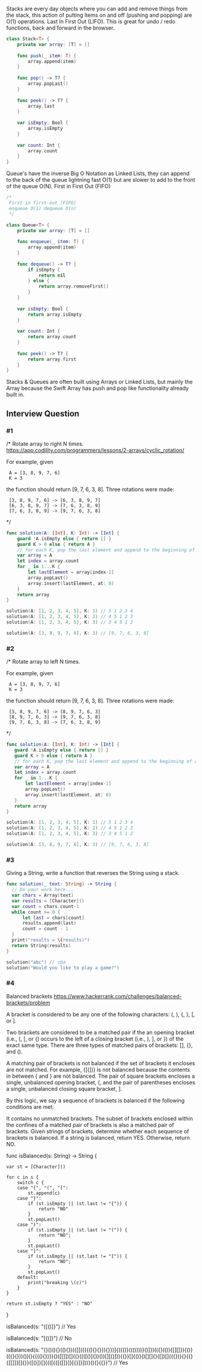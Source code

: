 Stacks are every day objects where you can add and remove things from the stack, this action of putting items on and off (pushing and popping) are O(1) operations. Last In First Out (LIFO). This is great for undo / redo functions, back and forward in the browser. 

```swift
class Stack<T> {
    private var array: [T] = []
    
    func push(_ item: T) {
        array.append(item)
    }
    
    func pop() -> T? {
        array.popLast()
    }
    
    func peek() -> T? {
        array.last
    }
    
    var isEmpty: Bool {
        array.isEmpty
    }
    
    var count: Int {
        array.count
    }
}
```

Queue's have the inverse Big O Notation as Linked Lists, they can append to the back of the queue lightning fast O(1) but are slower to add to the front of the queue O(N). First in First Out (FIFO)

```swift
/*
 First-in first-out (FIFO)
 enqueue O(1) dequeue O(n)
 */

class Queue<T> {
    private var array: [T] = []
    
    func enqueue(_ item: T) {
        array.append(item)
    }
    
    func dequeue() -> T? {
        if isEmpty {
            return nil
        } else {
            return array.removeFirst()
        }
    }
    
    var isEmpty: Bool {
        return array.isEmpty
    }
    
    var count: Int {
        return array.count
    }
    
    func peek() -> T? {
        return array.first
    }
}
```

Stacks & Queues are often built using Arrays or Linked Lists, but mainly the Array because the Swift Array has push and pop like functionality already built in.

## Interview Question
 ### #1
 /*
 Rotate array to right N times.
 https://app.codility.com/programmers/lessons/2-arrays/cyclic_rotation/
 
 For example, given

     A = [3, 8, 9, 7, 6]
     K = 3
 the function should return [9, 7, 6, 3, 8]. Three rotations were made:

     [3, 8, 9, 7, 6] -> [6, 3, 8, 9, 7]
     [6, 3, 8, 9, 7] -> [7, 6, 3, 8, 9]
     [7, 6, 3, 8, 9] -> [9, 7, 6, 3, 8]

 */
```swift
func solution(A: [Int], K: Int) -> [Int] {
    guard !A.isEmpty else { return [] }
    guard K > 0 else { return A }
    // for each K, pop the last element and append to the beginning of array
    var array = A
    let index = array.count
    for _ in 1...K {
        let lastElement = array[index-1]
        array.popLast()
        array.insert(lastElement, at: 0)
    }
    return array
}

solution(A: [1, 2, 3, 4, 5], K: 1) // 5 1 2 3 4
solution(A: [1, 2, 3, 4, 5], K: 2) // 4 5 1 2 3
solution(A: [1, 2, 3, 4, 5], K: 3) // 3 4 5 1 2

solution(A: [3, 8, 9, 7, 6], K: 3) // [9, 7, 6, 3, 8]
```
 ### #2
/*
 Rotate array to left N times.
 
 For example, given

     A = [3, 8, 9, 7, 6]
     K = 3
 the function should return [9, 7, 6, 3, 8]. Three rotations were made:

     [3, 8, 9, 7, 6] -> [8, 9, 7, 6, 3]
     [8, 9, 7, 6, 3] -> [9, 7, 6, 3, 8]
     [9, 7, 6, 3, 8] -> [7, 6, 3, 8, 9]
     
 */

 ```swift
func solution(A: [Int], K: Int) -> [Int] {
    guard !A.isEmpty else { return [] }
    guard K > 0 else { return A }
    // for each K, pop the last element and append to the beginning of array
    var array = A
    let index = array.count
    for _ in 1...K {
        let lastElement = array[index-1]
        array.popLast()
        array.insert(lastElement, at: 0)
    }
    return array
}

solution(A: [1, 2, 3, 4, 5], K: 1) // 5 1 2 3 4
solution(A: [1, 2, 3, 4, 5], K: 2) // 4 5 1 2 3
solution(A: [1, 2, 3, 4, 5], K: 3) // 3 4 5 1 2

solution(A: [3, 8, 9, 7, 6], K: 3) // [9, 7, 6, 3, 8]

```
 ### #3
  Giving a String, write a function that reverses the String using a stack.
  ```swift
func solution(_ text: String) -> String {
    // Do your work here...
    var chars = Array(text)
    var results = [Character]()
    var count = chars.count-1
    while count >= 0 {
        let last = chars[count]
        results.append(last)
        count = count - 1
    }
    print("results = \(results)")
    return String(results)
}

solution("abc") // cba
solution("Would you like to play a game?")

```
### #4
Balanced brackets
 https://www.hackerrank.com/challenges/balanced-brackets/problem
 
 A bracket is considered to be any one of the following characters: (, ), {, }, [, or ].

 Two brackets are considered to be a matched pair if the an opening bracket (i.e., (, [, or {) occurs to the left of a closing bracket (i.e., ), ], or }) of the exact same type. There are three types of matched pairs of brackets: [], {}, and ().

 A matching pair of brackets is not balanced if the set of brackets it encloses are not matched. For example, {[(])} is not balanced because the contents in between { and } are not balanced. The pair of square brackets encloses a single, unbalanced opening bracket, (, and the pair of parentheses encloses a single, unbalanced closing square bracket, ].

 By this logic, we say a sequence of brackets is balanced if the following conditions are met:

 It contains no unmatched brackets.
 The subset of brackets enclosed within the confines of a matched pair of brackets is also a matched pair of brackets.
 Given  strings of brackets, determine whether each sequence of brackets is balanced. If a string is balanced, return YES. Otherwise, return NO.

 
func isBalanced(s: String) -> String {

    var st = [Character]()
    
    for c in s {
        switch c {
        case "{", "(", "[":
            st.append(c)
        case "}":
            if (st.isEmpty || (st.last != "{")) {
                return "NO"
            }
            st.popLast()
        case ")":
            if (st.isEmpty || (st.last != "(")) {
                return "NO";
            }
            st.popLast()
        case "]":
            if (st.isEmpty || (st.last != "[")) {
                return "NO";
            }
            st.popLast()
        default:
            print("breaking \(c)")
        }
    }
    
    return st.isEmpty ? "YES" : "NO"
}

isBalanced(s: "{[()]}") // Yes

isBalanced(s: "[()]}") // No

isBalanced(s: "{}()(){}((){})({[[({({(){}{}}){}})]{({()}((())))}()]})(({}(()){[][]}){()}(({}{}))())()[](){{((){})}}()([[]])[][]()({}((([()]{})())[][[()]]())){{}}[]{()}()[][]{}([])[]{({})}{}{{}{[[]]}[]{}}{[()]}[]{(([{{[{[]}]}[{}]}]))}(){}{{}}[]((([])([{(){}[(()[]((()(){})({([]({{{[]{}}[({})()({}{([()])()()[]{}})][{[]}]{{}([]({{{(()(({}[[[{{}}]]{{[()]([[{{}([[]][([{{}}(([])[][({()}())()({}[])]{}[])]())[]]){}}[]]])([]({{[[][]{[]}[]]}}{}(){[]}))}()[]((){{}()[{[[()]]}()]}[()]{})}][]{}))())}(())}{{[]}{}}({[([{[{[[[]]]{()}[]}]{}}()((({{{{({{(){}}}[[()]()[]]())({{{[]}{{[[{{[{}]}}[][]]]([][](()(()[]){{}}))([])}}}}[{}{}])[(){{()()}{(())}()}]{(){{}[]{}[][{[]([[]()]{(){[{}[()]][{}{}]{(){}}}{[]}}{[]}[]){[]}[]}][((){}{}[[[[{{}()[([({{[[][{{()}(([[]][[[[[[[{}]][{}]]]()](())[()[][]({({[][][[]{}][]}{})}{({})([[][]({}{[]})])[([([])][[]{([])(({}))}](()[]){[[]]}({}))]}[])()]]]))([{}()()([([[{}][()]][])])][[[{}][][]({[]})][(({{()}}))]])}]]}})])]}]]]])]}}}}}})))])]})}))}}}))})))]}])))") 
// Yes
